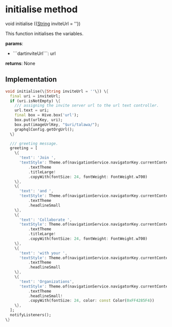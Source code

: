 


# initialise method








void initialise
(\{[String](https://api.flutter.dev/flutter/dart-core/String-class.html) inviteUrl = ''\})





<p>This function initialises the variables.</p>
<p><strong>params</strong>:</p>
<ul>
<li>```dartinviteUrl```: url</li>
</ul>
<p><strong>returns</strong>:
  None</p>



## Implementation

```dart
void initialise(\{String inviteUrl = ''\}) \{
  final uri = inviteUrl;
  if (uri.isNotEmpty) \{
    /// assigning the invite server url to the url text controller.
    url.text = uri;
    final box = Hive.box('url');
    box.put(urlKey, uri);
    box.put(imageUrlKey, "$uri/talawa/");
    graphqlConfig.getOrgUrl();
  \}

  /// greeting message.
  greeting = [
    \{
      'text': 'Join ',
      'textStyle': Theme.of(navigationService.navigatorKey.currentContext!)
          .textTheme
          .titleLarge!
          .copyWith(fontSize: 24, fontWeight: FontWeight.w700)
    \},
    \{
      'text': 'and ',
      'textStyle': Theme.of(navigationService.navigatorKey.currentContext!)
          .textTheme
          .headlineSmall
    \},
    \{
      'text': 'Collaborate ',
      'textStyle': Theme.of(navigationService.navigatorKey.currentContext!)
          .textTheme
          .titleLarge!
          .copyWith(fontSize: 24, fontWeight: FontWeight.w700)
    \},
    \{
      'text': 'with your ',
      'textStyle': Theme.of(navigationService.navigatorKey.currentContext!)
          .textTheme
          .headlineSmall
    \},
    \{
      'text': 'Organizations',
      'textStyle': Theme.of(navigationService.navigatorKey.currentContext!)
          .textTheme
          .headlineSmall!
          .copyWith(fontSize: 24, color: const Color(0xFF4285F4))
    \},
  ];
  notifyListeners();
\}
```







